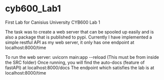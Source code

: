 # cyb600_Lab1
First Lab for Canisius University CYB600 Lab 1

The task was to create a web server that can be spooled up easily and is also a package that is published to pypi.
Currently I have implemented a simple restful API as my web server, it only has one endpoint at localhost:8000/time

To run the web server: uvicorn main:app --reload (This must be from inside the SRC folder)
Once running, you will find the auto-docs (feature of fastAPI) at localhost:8000/docs
The endpoint which satisfies the lab is at localhost:8000/time
